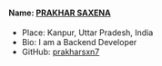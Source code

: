 #### Name: [PRAKHAR SAXENA](https://github.com/prakharsxn7)

- Place: Kanpur, Uttar Pradesh, India
- Bio: I am a Backend Developer
- GitHub: [prakharsxn7](https://github.com/prakharsxn7)

